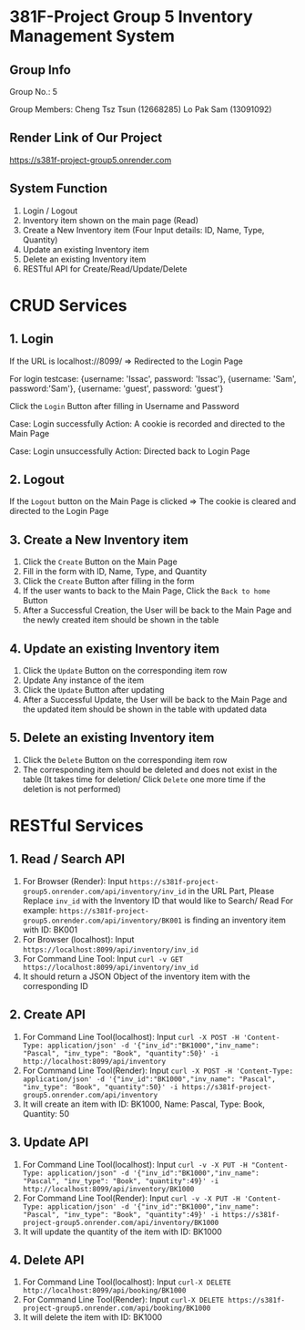 # 381F-Project Group 5 Inventory Management System
## Group Info
Group No.: 5

Group Members:  Cheng Tsz Tsun  (12668285)  Lo Pak Sam      (13091092)

## Render Link of Our Project

https://s381f-project-group5.onrender.com

## System Function
1. Login / Logout
2. Inventory item shown on the main page (Read)
3. Create a New Inventory item (Four Input details: ID, Name, Type, Quantity)
4. Update an existing Inventory item
5. Delete an existing Inventory item
6. RESTful API for Create/Read/Update/Delete

# CRUD Services

## 1. Login
If the URL is localhost://8099/ => Redirected to the Login Page

For login testcase: {username: 'Issac', password: 'Issac'},
	{username: 'Sam', password:'Sam'},
	{username: 'guest', password: 'guest'}

Click the `Login` Button after filling in Username and Password
 
Case: Login successfully   Action: A cookie is recorded and directed to the Main Page

Case: Login unsuccessfully  Action: Directed back to Login Page

## 2. Logout
If the `Logout` button on the Main Page is clicked => The cookie is cleared and directed to the Login Page

## 3. Create a New Inventory item
1. Click the `Create` Button on the Main Page
2. Fill in the form with ID, Name, Type, and Quantity
3. Click the `Create` Button after filling in the form
4. If the user wants to back to the Main Page, Click the `Back to home` Button
5. After a Successful Creation, the User will be back to the Main Page and the newly created item should be shown in the table

## 4. Update an existing Inventory item
1. Click the `Update` Button on the corresponding item row
2. Update Any instance of the item
3. Click the `Update` Button after updating
4. After a Successful Update, the User will be back to the Main Page and the updated item should be shown in the table with updated data

## 5. Delete an existing Inventory item
1. Click the `Delete` Button on the corresponding item row
2. The corresponding item should be deleted and does not exist in the table (It takes time for deletion/ Click `Delete` one more time if the deletion is not performed)

# RESTful Services

## 1. Read / Search API
1. For Browser (Render): Input `https://s381f-project-group5.onrender.com/api/inventory/inv_id` in the URL Part, Please Replace `inv_id` with the Inventory ID that would like to Search/ Read
For example: `https://s381f-project-group5.onrender.com/api/inventory/BK001` is finding an inventory item with ID: BK001
2. For Browser (localhost): Input `https://localhost:8099/api/inventory/inv_id`
3. For Command Line Tool: Input `curl -v GET https://localhost:8099/api/inventory/inv_id`
4. It should return a JSON Object of the inventory item with the corresponding ID

## 2. Create API
1.  For Command Line Tool(localhost): Input `curl -X POST -H 'Content-Type: application/json' -d '{"inv_id":"BK1000","inv_name": "Pascal", "inv_type": "Book", "quantity":50}' -i http://localhost:8099/api/inventory`
2.  For Command Line Tool(Render): Input `curl -X POST -H 'Content-Type: application/json' -d '{"inv_id":"BK1000","inv_name": "Pascal", "inv_type": "Book", "quantity":50}' -i https://s381f-project-group5.onrender.com/api/inventory`
3.  It will create an item with ID: BK1000, Name: Pascal, Type: Book, Quantity: 50

## 3. Update API
1.  For Command Line Tool(localhost): Input `curl -v -X PUT -H "Content-Type: application/json" -d '{"inv_id":"BK1000","inv_name": "Pascal", "inv_type": "Book", "quantity":49}' -i http://localhost:8099/api/inventory/BK1000`
2.  For Command Line Tool(Render): Input `curl -v -X PUT -H 'Content-Type: application/json' -d '{"inv_id":"BK1000","inv_name": "Pascal", "inv_type": "Book", "quantity":49}' -i https://s381f-project-group5.onrender.com/api/inventory/BK1000`
3.  It will update the quantity of the item with ID: BK1000

## 4. Delete API
1. For Command Line Tool(localhost): Input `curl-X DELETE http://localhost:8099/api/booking/BK1000`
2. For Command Line Tool(Render): Input `curl-X DELETE https://s381f-project-group5.onrender.com/api/booking/BK1000`
3. It will delete the item with ID: BK1000
